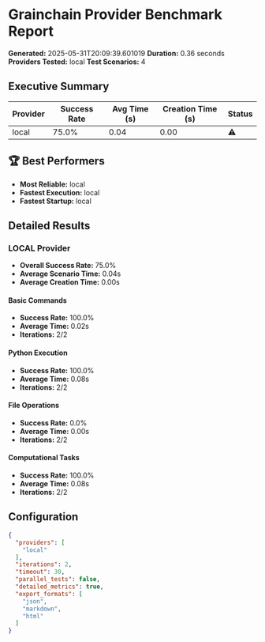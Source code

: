 # Grainchain Provider Benchmark Report

**Generated:** 2025-05-31T20:09:39.601019
**Duration:** 0.36 seconds
**Providers Tested:** local
**Test Scenarios:** 4

## Executive Summary

| Provider | Success Rate | Avg Time (s) | Creation Time (s) | Status |
|----------|--------------|--------------|-------------------|--------|
| local | 75.0% | 0.04 | 0.00 | ⚠️ |

## 🏆 Best Performers

- **Most Reliable:** local
- **Fastest Execution:** local
- **Fastest Startup:** local

## Detailed Results

### LOCAL Provider

- **Overall Success Rate:** 75.0%
- **Average Scenario Time:** 0.04s
- **Average Creation Time:** 0.00s

#### Basic Commands
- **Success Rate:** 100.0%
- **Average Time:** 0.02s
- **Iterations:** 2/2

#### Python Execution
- **Success Rate:** 100.0%
- **Average Time:** 0.08s
- **Iterations:** 2/2

#### File Operations
- **Success Rate:** 0.0%
- **Average Time:** 0.00s
- **Iterations:** 2/2

#### Computational Tasks
- **Success Rate:** 100.0%
- **Average Time:** 0.08s
- **Iterations:** 2/2

## Configuration

```json
{
  "providers": [
    "local"
  ],
  "iterations": 2,
  "timeout": 30,
  "parallel_tests": false,
  "detailed_metrics": true,
  "export_formats": [
    "json",
    "markdown",
    "html"
  ]
}
```
